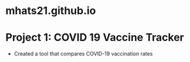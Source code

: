 # mhats21.github.io

# Project 1: COVID 19 Vaccine Tracker
* Created a tool that compares COVID-19 vaccination rates
